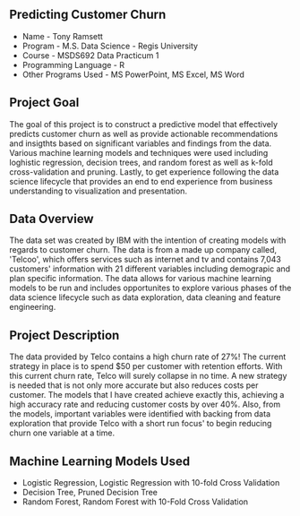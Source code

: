 ## Predicting Customer Churn

* Name - Tony Ramsett
* Program - M.S. Data Science - Regis University
* Course - MSDS692 Data Practicum 1
* Programming Language - R
* Other Programs Used - MS PowerPoint, MS Excel, MS Word

## Project Goal
The goal of this project is to construct a predictive model that effectively predicts customer churn as well as provide actionable recommendations and insigthts based on significant variables and findings from the data. Various machine learning models and techniques were used including loghistic regression, decision trees, and random forest as well as k-fold cross-validation and pruning. Lastly, to get experience following the data science lifecycle that provides an end to end experience from business understanding to visualization and presentation.

## Data Overview
The data set was created by IBM with the intention of creating models with regards to customer churn. The data is from a made up company called, 'Telcoo', which offers services such as internet and tv and contains 7,043 customers' information with 21 different variables including demograpic and plan specific information. The data allows for various machine learning models to be run and includes opportunites to explore various phases of the data science lifecycle such as data exploration, data cleaning and feature engineering.

## Project Description
The data provided by Telco contains a high churn rate of 27%! The current strategy in place is to spend $50 per customer with retention efforts. With this current churn rate, Telco will surely collapse in no time. A new strategy is needed that is not only more accurate but also reduces costs per customer. The models that I have created achieve exactly this, achieving a high accuracy rate and reducing customer costs by over 40%. Also, from the models, important variables were identified with backing from data exploration that provide Telco with a short run focus' to begin reducing churn one variable at a time.

## Machine Learning Models Used
* Logistic Regression, Logistic Regression with 10-fold Cross Validation 
* Decision Tree, Pruned Decision Tree
* Random Forest, Random Forest with 10-Fold Cross Validation
